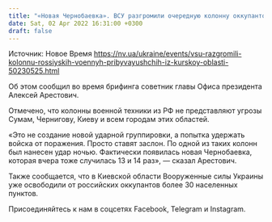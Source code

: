 ```yaml
---
title: "«Новая Чернобаевка». ВСУ разгромили очередную колонну оккупантов, прибывающих из Курской области — Арестович"
date: Sat, 02 Apr 2022 16:31:00 +0300
draft: false
---
```

Источник: Новое Время https://nv.ua/ukraine/events/vsu-razgromili-kolonnu-rossiyskih-voennyh-pribyvayushchih-iz-kurskoy-oblasti-50230525.html


Об этом сообщил во время брифинга советник главы Офиса президента Алексей Арестович.

Отмечено, что колонны военной техники из РФ не представляют угрозы Сумам, Чернигову, Киеву и всем городам этих областей.

«Это не создание новой ударной группировки, а попытка удержать войска от поражения. Просто ставят заслон. По одной из таких колонн был нанесен удар ночью. Фактически появилась новая Чернобаевка, которая вчера тоже случилась 13 и 14 раз», — сказал Арестович.

Также сообщается, что в Киевской области Вооруженные силы Украины уже освободили от российских оккупантов более 30 населенных пунктов.

Присоединяйтесь к нам в соцсетях Facebook, Telegram и Instagram.
